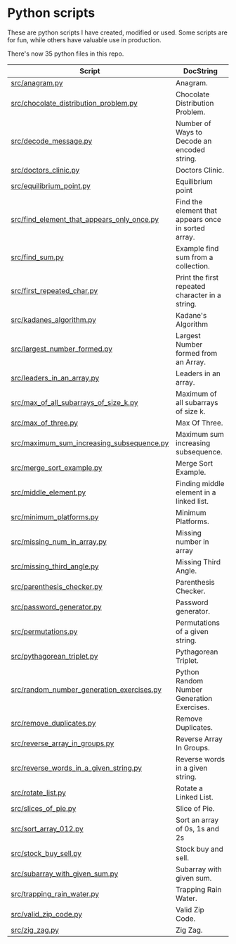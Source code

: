 # Python scripts

These are python scripts I have created, modified or used. Some scripts are for fun, while others have valuable use in production.

There's now 35 python files in this repo.

| Script  | DocString |
| ------------- | ------------- |
|<a href="./src/anagram.py">src/anagram.py</a>|Anagram.|
|<a href="./src/chocolate_distribution_problem.py">src/chocolate\_distribution\_problem.py</a>|Chocolate Distribution Problem.|
|<a href="./src/decode_message.py">src/decode\_message.py</a>|Number of Ways to Decode an encoded string.|
|<a href="./src/doctors_clinic.py">src/doctors\_clinic.py</a>|Doctors Clinic.|
|<a href="./src/equilibrium_point.py">src/equilibrium\_point.py</a>|Equilibrium point|
|<a href="./src/find_element_that_appears_only_once.py">src/find\_element\_that\_appears\_only\_once.py</a>|Find the element that appears once in sorted array.|
|<a href="./src/find_sum.py">src/find\_sum.py</a>|Example find sum from a collection.|
|<a href="./src/first_repeated_char.py">src/first\_repeated\_char.py</a>|Print the first repeated character in a string.|
|<a href="./src/kadanes_algorithm.py">src/kadanes\_algorithm.py</a>|Kadane's Algorithm|
|<a href="./src/largest_number_formed.py">src/largest\_number\_formed.py</a>|Largest Number formed from an Array.|
|<a href="./src/leaders_in_an_array.py">src/leaders\_in\_an\_array.py</a>|Leaders in an array.|
|<a href="./src/max_of_all_subarrays_of_size_k.py">src/max\_of\_all\_subarrays\_of\_size\_k.py</a>|Maximum of all subarrays of size k.|
|<a href="./src/max_of_three.py">src/max\_of\_three.py</a>|Max Of Three.|
|<a href="./src/maximum_sum_increasing_subsequence.py">src/maximum\_sum\_increasing\_subsequence.py</a>|Maximum sum increasing subsequence.|
|<a href="./src/merge_sort_example.py">src/merge\_sort\_example.py</a>|Merge Sort Example.|
|<a href="./src/middle_element.py">src/middle\_element.py</a>|Finding middle element in a linked list.|
|<a href="./src/minimum_platforms.py">src/minimum\_platforms.py</a>|Minimum Platforms.|
|<a href="./src/missing_num_in_array.py">src/missing\_num\_in\_array.py</a>|Missing number in array|
|<a href="./src/missing_third_angle.py">src/missing\_third\_angle.py</a>|Missing Third Angle.|
|<a href="./src/parenthesis_checker.py">src/parenthesis\_checker.py</a>|Parenthesis Checker.|
|<a href="./src/password_generator.py">src/password\_generator.py</a>|Password generator.|
|<a href="./src/permutations.py">src/permutations.py</a>|Permutations of a given string.|
|<a href="./src/pythagorean_triplet.py">src/pythagorean\_triplet.py</a>|Pythagorean Triplet.|
|<a href="./src/random_number_generation_exercises.py">src/random\_number\_generation\_exercises.py</a>|Python Random Number Generation Exercises.|
|<a href="./src/remove_duplicates.py">src/remove\_duplicates.py</a>|Remove Duplicates.|
|<a href="./src/reverse_array_in_groups.py">src/reverse\_array\_in\_groups.py</a>|Reverse Array In Groups.|
|<a href="./src/reverse_words_in_a_given_string.py">src/reverse\_words\_in\_a\_given\_string.py</a>|Reverse words in a given string.|
|<a href="./src/rotate_list.py">src/rotate\_list.py</a>|Rotate a Linked List.|
|<a href="./src/slices_of_pie.py">src/slices\_of\_pie.py</a>|Slice of Pie.|
|<a href="./src/sort_array_012.py">src/sort\_array\_012.py</a>|Sort an array of 0s, 1s and 2s|
|<a href="./src/stock_buy_sell.py">src/stock\_buy\_sell.py</a>|Stock buy and sell.|
|<a href="./src/subarray_with_given_sum.py">src/subarray\_with\_given\_sum.py</a>|Subarray with given sum.|
|<a href="./src/trapping_rain_water.py">src/trapping\_rain\_water.py</a>|Trapping Rain Water.|
|<a href="./src/valid_zip_code.py">src/valid\_zip\_code.py</a>|Valid Zip Code.|
|<a href="./src/zig_zag.py">src/zig\_zag.py</a>|Zig Zag.|
